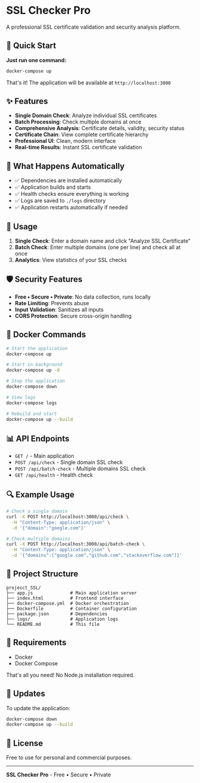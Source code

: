 # SSL Checker Pro

A professional SSL certificate validation and security analysis platform.

## 🚀 Quick Start

**Just run one command:**

```bash
docker-compose up
```

That's it! The application will be available at `http://localhost:3000`

## ✨ Features

- **Single Domain Check**: Analyze individual SSL certificates
- **Batch Processing**: Check multiple domains at once
- **Comprehensive Analysis**: Certificate details, validity, security status
- **Certificate Chain**: View complete certificate hierarchy
- **Professional UI**: Clean, modern interface
- **Real-time Results**: Instant SSL certificate validation

## 🔧 What Happens Automatically

- ✅ Dependencies are installed automatically
- ✅ Application builds and starts
- ✅ Health checks ensure everything is working
- ✅ Logs are saved to `./logs` directory
- ✅ Application restarts automatically if needed

## 📱 Usage

1. **Single Check**: Enter a domain name and click "Analyze SSL Certificate"
2. **Batch Check**: Enter multiple domains (one per line) and check all at once
3. **Analytics**: View statistics of your SSL checks

## 🛡️ Security Features

- **Free • Secure • Private**: No data collection, runs locally
- **Rate Limiting**: Prevents abuse
- **Input Validation**: Sanitizes all inputs
- **CORS Protection**: Secure cross-origin handling

## 🐳 Docker Commands

```bash
# Start the application
docker-compose up

# Start in background
docker-compose up -d

# Stop the application
docker-compose down

# View logs
docker-compose logs

# Rebuild and start
docker-compose up --build
```

## 📊 API Endpoints

- `GET /` - Main application
- `POST /api/check` - Single domain SSL check
- `POST /api/batch-check` - Multiple domains SSL check
- `GET /api/health` - Health check

## 🔍 Example Usage

```bash
# Check a single domain
curl -X POST http://localhost:3000/api/check \
  -H "Content-Type: application/json" \
  -d '{"domain":"google.com"}'

# Check multiple domains
curl -X POST http://localhost:3000/api/batch-check \
  -H "Content-Type: application/json" \
  -d '{"domains":["google.com","github.com","stackoverflow.com"]}'
```

## 📁 Project Structure

```
projesct_SSL/
├── app.js              # Main application server
├── index.html          # Frontend interface
├── docker-compose.yml  # Docker orchestration
├── Dockerfile          # Container configuration
├── package.json        # Dependencies
├── logs/               # Application logs
└── README.md           # This file
```

## 🎯 Requirements

- Docker
- Docker Compose

That's all you need! No Node.js installation required.

## 🔄 Updates

To update the application:

```bash
docker-compose down
docker-compose up --build
```

## 📝 License

Free to use for personal and commercial purposes.

---

**SSL Checker Pro** - Free • Secure • Private
